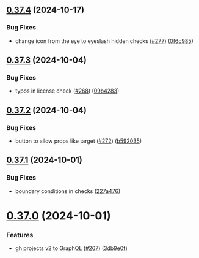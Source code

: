 ## [0.37.4](https://github.com/EddieHubCommunity/HealthCheck/compare/v0.37.3...v0.37.4) (2024-10-17)


### Bug Fixes

* change icon from the eye to eyeslash hidden checks ([#277](https://github.com/EddieHubCommunity/HealthCheck/issues/277)) ([0f6c985](https://github.com/EddieHubCommunity/HealthCheck/commit/0f6c98556c0829ce57c4b582c7ee36103c85a101))



## [0.37.3](https://github.com/EddieHubCommunity/HealthCheck/compare/v0.37.2...v0.37.3) (2024-10-04)


### Bug Fixes

* typos in license check ([#268](https://github.com/EddieHubCommunity/HealthCheck/issues/268)) ([09b4283](https://github.com/EddieHubCommunity/HealthCheck/commit/09b428353b4be0df4aa808f7d478c061a55c3e26))



## [0.37.2](https://github.com/EddieHubCommunity/HealthCheck/compare/v0.37.1...v0.37.2) (2024-10-04)


### Bug Fixes

* button to allow props like target ([#272](https://github.com/EddieHubCommunity/HealthCheck/issues/272)) ([b592035](https://github.com/EddieHubCommunity/HealthCheck/commit/b5920350519b9186114ae1462565f9ccca85a53b))



## [0.37.1](https://github.com/EddieHubCommunity/HealthCheck/compare/v0.37.0...v0.37.1) (2024-10-01)


### Bug Fixes

* boundary conditions in checks ([227a476](https://github.com/EddieHubCommunity/HealthCheck/commit/227a4767aac87eb65ec06d52d7ef4681ac5b93e0))



# [0.37.0](https://github.com/EddieHubCommunity/HealthCheck/compare/v0.36.0...v0.37.0) (2024-10-01)


### Features

* gh projects v2 to GraphQL ([#267](https://github.com/EddieHubCommunity/HealthCheck/issues/267)) ([3db9e0f](https://github.com/EddieHubCommunity/HealthCheck/commit/3db9e0fa8353477f16809c5b582f157199cfd0d7))



